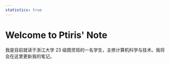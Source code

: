 ```yaml
---
statistics: true
---
```

# Welcome to Ptiris' Note

我是目前就读于浙江大学 23 级图灵班的一名学生，主修计算机科学与技术。我将会在这里更新我的笔记。